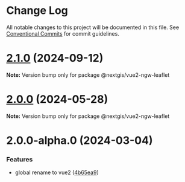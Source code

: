 # Change Log

All notable changes to this project will be documented in this file.
See [Conventional Commits](https://conventionalcommits.org) for commit guidelines.

# [2.1.0](https://github.com/nextgis/nextgis_frontend_vue2/compare/v2.0.0...v2.1.0) (2024-09-12)

**Note:** Version bump only for package @nextgis/vue2-ngw-leaflet





# [2.0.0](https://github.com/nextgis/nextgis_frontend_vue2/compare/v2.0.0-alpha.0...v2.0.0) (2024-05-28)

**Note:** Version bump only for package @nextgis/vue2-ngw-leaflet





# 2.0.0-alpha.0 (2024-03-04)


### Features

* global rename to vue2 ([4b65ea9](https://github.com/nextgis/nextgis_frontend_vue2/commit/4b65ea9c13027ca959bf88d3d38bb1fabddf6e8a))
